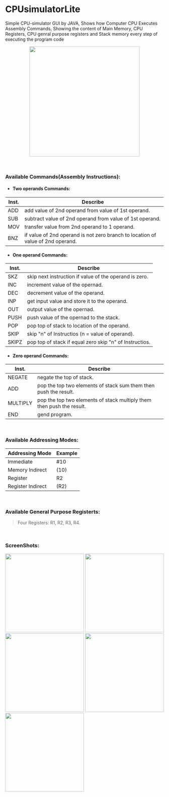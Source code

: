 # CPUsimulatorLite

Simple CPU-simulator GUI by JAVA, Shows how Computer CPU Executes Assembly Commands, Showing the content of Main Memory, CPU Registers, CPU genral purpose registers and Stack memory every step of executing the program code

<p align="center">
<img src="https://github.com/HaniMohamed/CPUsimulatorLite-JAVA/blob/master/Screenshot%20from%202017-12-18%2009-37-05.png?raw=true" height="350"/>
</p>

<br />

### Available Commands(Assembly Instructions):

-  #### Two operands Commands:
| Inst.         | Describe                                                                       |    
| ------------- |--------------------------------------------------------------------------------| 
| ADD           | add value of 2nd operand from value of 1st operand.                            |
| SUB           | subtract value of 2nd operand from value of 1st operand.                       |
| MOV           | transfer value from 2nd operand to 1 operand.                                  |
| BNZ           | if value of 2nd operand is not zero branch to location of value of 2nd operand.|


-  #### One operand Commands:
| Inst.         | Describe                                                                       |    
| ------------- |--------------------------------------------------------------------------------| 
| SKZ           | skip next instruction if value of the operand is zero.                         |
| INC           | increment value of the opernad.                                                |
| DEC           | decrement value of the operand.                                                |
| INP           | get input value and store it to the operand.                                   |
| OUT           | output value of the opernad.                                                   |
| PUSH          | push value of the opernad to the stack.                                        |
| POP           | pop top of stack to location of the operand.                                   |
| SKIP          | skip "n" of Instructios (n =  value of operand).                               |
| SKIPZ         | pop top of stack if equal zero skip  "n" of Instructios.                       |
</p>

-  #### Zero operand Commands:

| Inst.         | Describe                                                                       |    
| ------------- |--------------------------------------------------------------------------------| 
| NEGATE        | negate the top of stack.                                                       |
| ADD           | pop the top two elements of stack sum them then push the result.               |
| MULTIPLY      | pop the top two elements of stack multiply them then push the result.          |
| END           | gend program.                                                                  |


<br />

### Available Addressing Modes:

| Addressing Mode        | Example                 |    
| ---------------------- |-------------------------| 
| Immediate              | #10                     |
| Memory Indirect        | (10)                    |
| Register               | R2                      |
| Register Indirect      | (R2)                    |

<br />

### Available General Purpose Registerts:
> Four Registers: R1, R2, R3, R4.

<br />

### ScreenShots:
<img src="https://github.com/HaniMohamed/CPUsimulatorLite-JAVA/blob/master/Screenshot%20from%202017-12-18%2009-37-05.png?raw=true" width="250"/>
<img src="https://github.com/HaniMohamed/CPUsimulatorLite-JAVA/blob/master/Screenshot%20from%202017-12-18%2009-39-05.png?raw=true" width="250"/>
<img src="https://github.com/HaniMohamed/CPUsimulatorLite-JAVA/blob/master/Screenshot%20from%202017-12-18%2009-39-13.png?raw=true" width="250"/>
<img src="https://github.com/HaniMohamed/CPUsimulatorLite-JAVA/blob/master/Screenshot%20from%202017-12-18%2009-39-21.png?raw=true" width="250"/>
<img src="https://github.com/HaniMohamed/CPUsimulatorLite-JAVA/blob/master/Screenshot%20from%202017-12-18%2009-39-29.png?raw=true" width="250"/>

